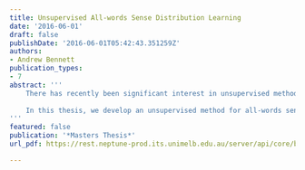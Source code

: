 ```yaml
---
title: Unsupervised All-words Sense Distribution Learning
date: '2016-06-01'
draft: false
publishDate: '2016-06-01T05:42:43.351259Z'
authors:
- Andrew Bennett
publication_types:
- 7
abstract: '''
    There has recently been significant interest in unsupervised methods for learning word sense distributions, or most frequent sense information, in particular for applications where sense distinctions are needed. In addition to their direct application to word sense disambiguation (WSD), particularly where domain adaptation is required,these methods have successfully been applied to diverse problems such as novel sense detection or lexical simplification. Furthermore, they could be used to supplement or replace existing sources of sense frequencies, such as SemCor, which have many significant flaws. However, a major gap in the past work on sense distribution learning is that it has never been optimised for large-scale application to the entire vocabularies of a languages, as would be required to replace sense frequency resources such as SemCor.
    
    In this thesis, we develop an unsupervised method for all-words sense distribution learning, which is suitable for language-wide application. We first optimise and extend HDP-WSI, an existing state-of-the-art sense distribution learning method based on HDP topic modelling. This is mostly achieved by replacing HDP with the more efficient HCA topic modelling algorithm in order to create HCA-WSI, which is over an order of magnitude faster than HDP-WSIand more robust. We then apply HCA-WSI across the vocabularies of several languages to create LexSemTM, which is a multilingual sense frequency resource of unprecedented size. Of note, LexSemTM contains sense frequencies for approximately 88% of polysemous lemmas in PrincetonWordNet, compared to only 39% forSemCor, and the quality of data in each is shown to be roughly equivalent. Finally, we extend our sense distribution learning methodology to multiword expressions (MWEs), which to the best of our knowledge is a novel task (as is applying any kind of general-purpose WSD methods to MWEs). We demonstrate that sense distribution learning for MWEs is comparable to that for simplex lemmas in all important respects, and we expand LexSemTM with MWE sense frequency data.
'''
featured: false
publication: '*Masters Thesis*'
url_pdf: https://rest.neptune-prod.its.unimelb.edu.au/server/api/core/bitstreams/4b9c0a97-d35c-5b24-af7c-1e7598b546d6/content

---
```


